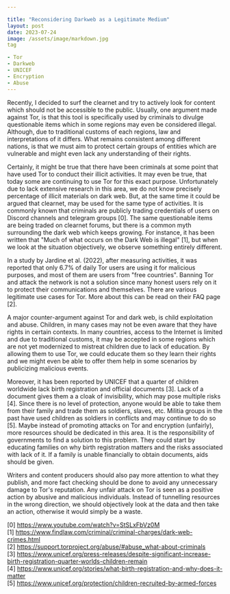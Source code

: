 ```yaml
---

title: "Reconsidering Darkweb as a Legitimate Medium"
layout: post
date: 2023-07-24
image: /assets/image/markdown.jpg
tag

- Tor
- Darkweb
- UNICEF
- Encryption
- Abuse
---
```


Recently, I decided to surf the clearnet and try to actively look for content which should not be accessible to the public. Usually, one argument made against Tor, is that this tool is specifically used by criminals to divulge questionable items which in some regions may even be considered illegal. Although, due to traditional customs of each regions, law and interpretations of it differs. What remains consistent among different nations, is that we must aim to protect certain groups of entities which are vulnerable and might even lack any understanding of their rights.


Certainly, it might be true that there have been criminals at some point that have used Tor to conduct their illicit activities. It may even be true, that today some are continuing to use Tor for this exact purpose. Unfortunately due to lack extensive research in this area, we do not know precisely percentage of illicit materials on dark web. But, at the same time it could be argued that clearnet, may be used for the same type of activities. It is commonly known that criminals are publicly trading credentials of users on Discord channels and telegram groups [0]. The same questionable items are being traded on clearnet forums, but there is a common myth surrounding the dark web which keeps growing. For instance, it has been written that "Much of what occurs on the Dark Web is illegal" [1], but when we look at the situation objectively, we observe something entirely different.

In a study by Jardine et al. (2022), after measuring activities, it was reported that only 6.7% of daily Tor users are using it for malicious purposes, and most of them are users from "free countries". Banning Tor and attack the network is not a solution since many honest users rely on it to protect their communications and themselves. There are various legitimate use cases for Tor. More about this can be read on their FAQ page [2].

A major counter-argument against Tor and dark web, is child exploitation and abuse. Children, in many cases may not be even aware that they have rights in certain contexts. In many countries, access to the Internet is limited and due to traditional customs, it may be accepted in some regions which are not yet modernized to mistreat children due to lack of education. By allowing them to use Tor, we could educate them so they learn their rights and we might even be able to offer them help in some scenarios by publicizing malicious events.
                                                                                                                                                                                     
Moreover, it has been reported by UNICEF that a quarter of children worldwide lack birth registration and official documents [3]. Lack of a document gives them a a cloak of invisibility, which may pose multiple risks [4]. Since there is no level of protection, anyone would be able to take them from their family and trade them as soldiers, slaves, etc. Militia groups in the past have used children as soldiers in conflicts and may continue to do so [5]. Maybe instead of promoting attacks on Tor and encryption (unfairly), more resources should be dedicated in this area. It is the responsibility of governments to find a solution to this problem. They could start by educating families on why birth registration matters and the risks associated with lack of it. If a family is unable financially to obtain documents, aids should be given.                                                                
                                                                                                                                                                                     
Writers and content producers should also pay more attention to what they publish, and more fact checking should be done to avoid any unnecessary damage to Tor's reputation. Any unfair attack on Tor is seen as a positive action by abusive and malicious individuals. Instead of tunnelling resources in the wrong direction, we should objectively look at the data and then take an action, otherwise it would simply be a waste.                                                                                                                        
                                                                                                                                                                                     
[0] https://www.youtube.com/watch?v=StSLxFbVz0M                                                                                                                                      
[1] https://www.findlaw.com/criminal/criminal-charges/dark-web-crimes.html                                                                                                           
[2] https://support.torproject.org/abuse/#abuse_what-about-criminals                                                                                                                 
[3] https://www.unicef.org/press-releases/despite-significant-increase-birth-registration-quarter-worlds-children-remain                                                             
[4] https://www.unicef.org/stories/what-birth-registration-and-why-does-it-matter                                                                                                    
[5] https://www.unicef.org/protection/children-recruited-by-armed-forces                                                                                                             
